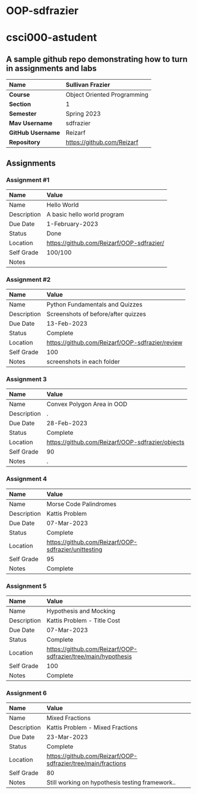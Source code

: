 # OOP-sdfrazier
# csci000-astudent

## A sample github repo demonstrating how to turn in assignments and labs

| Name | Sullivan Frazier |
|:---|:---|
| **Course** | Object Oriented Programming |
| **Section** | 1 |
| **Semester** | Spring 2023 |
| **Mav Username**            | sdfrazier |
| **GitHub Username**         | Reizarf |
| **Repository**          | https://github.com/Reizarf |

## Assignments

### Assignment #1

| Name | Value |
| :--- | :--- |
| Name | Hello World |
| Description | A basic hello world program |
| Due Date | 1-February-2023 |
| Status | Done |
| Location | https://github.com/Reizarf/OOP-sdfrazier/ |
| Self Grade | 100/100 |
| Notes |  |

### Assignment #2

| Name | Value |
| :--- | :--- |
| Name | Python Fundamentals and Quizzes |
| Description | Screenshots of before/after quizzes |
| Due Date | 13-Feb-2023 |
| Status | Complete |
| Location | https://github.com/Reizarf/OOP-sdfrazier/review |
| Self Grade | 100 |
| Notes | screenshots in each folder |

### Assignment 3
| Name | Value |
| :--- | :--- |
| Name | Convex Polygon Area in OOD |
| Description | . |
| Due Date | 28-Feb-2023 |
| Status | Complete |
| Location | https://github.com/Reizarf/OOP-sdfrazier/objects |
| Self Grade | 90 |
| Notes | . |

### Assignment 4
| Name | Value |
| :--- | :--- |
| Name | Morse Code Palindromes |
| Description | Kattis Problem |
| Due Date | 07-Mar-2023 |
| Status | Complete |
| Location | https://github.com/Reizarf/OOP-sdfrazier/unittesting |
| Self Grade | 95 |
| Notes | Complete |


### Assignment 5
| Name | Value |
| :--- | :--- |
| Name | Hypothesis and Mocking |
| Description | Kattis Problem - Title Cost |
| Due Date | 07-Mar-2023 |
| Status | Complete |
| Location | https://github.com/Reizarf/OOP-sdfrazier/tree/main/hypothesis |
| Self Grade | 100 |
| Notes | Complete |

### Assignment 6
| Name | Value |
| :--- | :--- |
| Name | Mixed Fractions |
| Description | Kattis Problem - Mixed Fractions|
| Due Date | 23-Mar-2023 |
| Status | Complete |
| Location | https://github.com/Reizarf/OOP-sdfrazier/tree/main/fractions |
| Self Grade | 80 |
| Notes | Still working on hypothesis testing framework.. |

